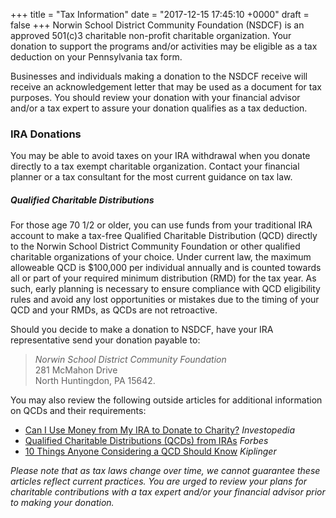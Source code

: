 +++
title = "Tax Information"
date  = "2017-12-15 17:45:10 +0000"
draft = false
+++
Norwin School District Community Foundation (NSDCF) is an approved 501\(c\)3 charitable non-profit charitable organization.  Your donation to support the programs and/or activities may be eligible as a tax deduction on your Pennsylvania tax form.

Businesses and individuals making a donation to the NSDCF receive will receive an acknowledgement letter that may be used as a document for tax purposes. You should review your donation with your financial advisor and/or a tax expert to assure your donation qualifies as a tax deduction.

### IRA Donations

You may be able to avoid taxes on your IRA withdrawal when you donate directly to a tax exempt charitable organization.  Contact your financial planner or a tax consultant for the most current guidance on tax law.

##### Qualified Charitable Distributions

For those age 70 1/2 or older, you can use funds from your traditional IRA account to make a tax-free Qualified Charitable Distribution (QCD) directly to the Norwin School District Community Foundation or other qualified charitable organizations of your choice. Under current law, the maximum alloweable QCD is $100,000 per individual annually and is counted towards all or part of your required minimum distribution (RMD) for the tax year. As such, early planning is necessary to ensure compliance with QCD eligibility rules and avoid any lost opportunities or mistakes due to the timing of your QCD and your RMDs, as QCDs are not retroactive.

Should you decide to make a donation to NSDCF, have your IRA representative send your donation payable to:

> *Norwin School District Community Foundation*<br />
> 281 McMahon Drive<br />
> North Huntingdon, PA 15642.
  
You may also review the following outside articles for additional information on QCDs and their requirements: 

* [Can I Use Money from My IRA to Donate to Charity?](https://www.investopedia.com/taxes/can-i-use-money-my-ira-donate-charity/) *Investopedia*
* [Qualified Charitable Distributions (QCDs) from IRAs](http://www.forbes.com/sites/davidmarotta/2016/04/28/qualified-charitable-distributions-qcds-from-iras/#292bf1911f06) *Forbes*
* [10 Things Anyone Considering a QCD Should Know](https://www.kiplinger.com/article/taxes/T055-C032-S014-10-things-anyone-considering-a-qdc-should-know.html) *Kiplinger*

*Please note that as tax laws change over time, we cannot guarantee these articles reflect current practices. You are urged to review your plans for charitable contributions with a tax expert and/or your financial advisor prior to making your donation.*
